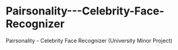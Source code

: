# Pairsonality---Celebrity-Face-Recognizer
Pairsonality - Celebrity Face Recognizer (University Minor Project)
